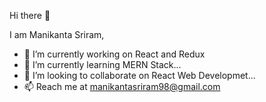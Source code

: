 Hi there 👋

I am Manikanta Sriram,

- 🔭 I’m currently working on React and Redux
- 🌱 I’m currently learning MERN Stack...
- 👯 I’m looking to collaborate on React Web Developmet...
- 📫 Reach me at manikantasriram98@gmail.com
